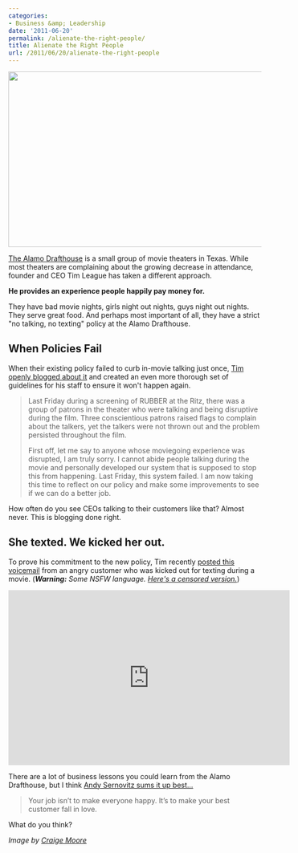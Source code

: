 ```yaml
---
categories:
- Business &amp; Leadership
date: '2011-06-20'
permalink: /alienate-the-right-people/
title: Alienate the Right People
url: /2011/06/20/alienate-the-right-people
---
```


<img src="https://gomakethings.com/wp-content/uploads/2011/06/Alamo-Drafthouse-524x350.jpg" alt="" title="Alamo-Drafthouse" width="524" height="350" class="aligncenter size-medium wp-image-803" />

<a href="http://drafthouse.com/">The Alamo Drafthouse</a> is a small group of movie theaters in Texas. While most theaters are complaining about the growing decrease in attendance, founder and CEO Tim League has taken a different approach.

<strong>He provides an experience people happily pay money for.</strong>

They have bad movie nights, girls night out nights, guys night out nights. They serve great food. And perhaps most important of all, they have a strict "no talking, no texting" policy at the Alamo Drafthouse.
<!--more-->
<h2>When Policies Fail</h2>

When their existing policy failed to curb in-movie talking just once, <a href="http://drafthouse.com/blog/entry/alamos_official_response_to_movie_talkers">Tim openly blogged about it</a> and created an even more thorough set of guidelines for his staff to ensure it won't happen again.

<blockquote>Last Friday during a screening of RUBBER at the Ritz, there was a group of patrons in the theater who were talking and being disruptive during the film. Three conscientious patrons raised flags to complain about the talkers, yet the talkers were not thrown out and the problem persisted throughout the film.

First off, let me say to anyone whose moviegoing experience was disrupted, I am truly sorry. I cannot abide people talking during the movie and personally developed our system that is supposed to stop this from happening. Last Friday, this system failed. I am now taking this time to reflect on our policy and make some improvements to see if we can do a better job.</blockquote>

How often do you see CEOs talking to their customers like that? Almost never. This is blogging done right.

<h2>She texted. We kicked her out.</h2>

To prove his commitment to the new policy, Tim recently <a href="http://cf.drafthouse.com/she_texted_we_kicked_her_out2.html">posted this voicemail</a> from an angry customer who was kicked out for texting during a movie. (<em><strong>Warning:</strong> Some NSFW language. <a href="https://www.youtube.com/watch?v=JVz-fO7kxcQ">Here's a censored version.</a></em>)

<p align="center"><iframe width="560" height="349" src="https://www.youtube.com/embed/1L3eeC2lJZs" frameborder="0" allowfullscreen></iframe></p>

There are a lot of business lessons you could learn from the Alamo Drafthouse, but I think <a href="http://www.damniwish.com/2011/06/this-is-the-genuine-story-of-a-true-american-hero.html">Andy Sernovitz sums it up best...</a>

<blockquote>Your job isn’t to make everyone happy. It’s to make your best customer fall in love.</blockquote>

What do you think?

<em>Image by <a href="http://www.flickr.com/photos/52984273@N00/4536142441/">Craige Moore</a></em>